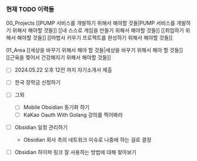 ### 현재 TODO 이력들

00_Projects 
[[PUMP 서비스를 개발하기 위해서 해야할 것들|PUMP 서비스를 개발하기 위해서 해야할 것들]]
[[내 스스로 게임을 만들기 위해서 해야할 것들]]
[[취업하기 위해서 해야할 것들]]
[[마법사 키우기 프로젝트를 완성하기 위해서 해야할 것들]]

01_Area
[[세상을 바꾸기 위해서 해야 할 것들|세상을 바꾸기 위해서 해야 할 것들]]
[[근육을 찢어서 건강해지기 위해서 해야할 것들]]




- [ ] 2024.05.22 오후 12전 까지 자기소개서 제출 
- [ ] 한국 장학금 신청하기 

- [ ] 그외
	- [ ] Mobile Obsidian 동기화 하기 
	- [ ] KaKao Oauth With Golang 강의를 찍어봐라 

- [ ] Obsidian 일정 관리하기 
	- Obsidian 회사 측의 네트워크 이슈로 나중에 하는 걸로 결정 
- [ ] Obsidian 하이퍼 링크 잘 사용하는 방법에 대해 찾아보기 
